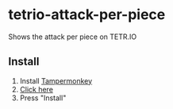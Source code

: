 # tetrio-attack-per-piece
Shows the attack per piece on TETR.IO

## Install

1. Install [Tampermonkey](https://www.tampermonkey.net/)
2. [Click here](https://github.com/Rubydesic/tetrio-attack-per-piece/raw/main/Tetrio%20Attack%20Per%20Piece.user.js)
3. Press "Install"
